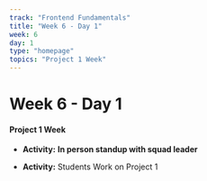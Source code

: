 ```yaml
---
track: "Frontend Fundamentals"
title: "Week 6 - Day 1"
week: 6
day: 1
type: "homepage"
topics: "Project 1 Week"
---
```


# Week 6 - Day 1

#### Project 1 Week

- **Activity:** ****In person standup with squad leader****

- **Activity:** Students Work on Project 1
